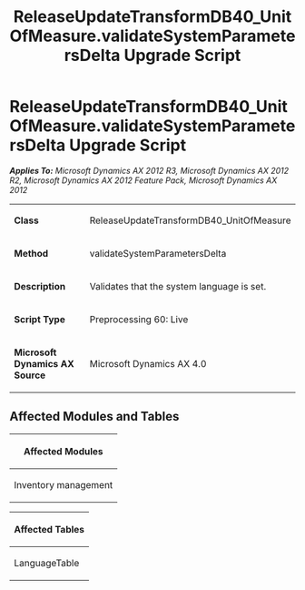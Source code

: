 ﻿---
title: ReleaseUpdateTransformDB40_UnitOfMeasure.validateSystemParametersDelta Upgrade Script
TOCTitle: ReleaseUpdateTransformDB40_UnitOfMeasure.validateSystemParametersDelta Upgrade Script
ms:assetid: a1a5a7fd-6dbb-ee40-768a-8e11b9a75370
ms:mtpsurl: https://msdn.microsoft.com/en-us/library/JJ736736(v=AX.60)
ms:contentKeyID: 49710168
ms.date: 05/18/2015
mtps_version: v=AX.60
---

# ReleaseUpdateTransformDB40\_UnitOfMeasure.validateSystemParametersDelta Upgrade Script 


_**Applies To:** Microsoft Dynamics AX 2012 R3, Microsoft Dynamics AX 2012 R2, Microsoft Dynamics AX 2012 Feature Pack, Microsoft Dynamics AX 2012_

<table>
<colgroup>
<col style="width: 50%" />
<col style="width: 50%" />
</colgroup>
<tbody>
<tr class="odd">
<td><p><strong>Class</strong></p></td>
<td><p>ReleaseUpdateTransformDB40_UnitOfMeasure</p></td>
</tr>
<tr class="even">
<td><p><strong>Method</strong></p></td>
<td><p>validateSystemParametersDelta</p></td>
</tr>
<tr class="odd">
<td><p><strong>Description</strong></p></td>
<td><p>Validates that the system language is set.</p></td>
</tr>
<tr class="even">
<td><p><strong>Script Type</strong></p></td>
<td><p>Preprocessing 60: Live</p></td>
</tr>
<tr class="odd">
<td><p><strong>Microsoft Dynamics AX Source</strong></p></td>
<td><p>Microsoft Dynamics AX 4.0</p></td>
</tr>
</tbody>
</table>


## Affected Modules and Tables

<table>
<colgroup>
<col style="width: 100%" />
</colgroup>
<thead>
<tr class="header">
<th><p>Affected Modules</p></th>
</tr>
</thead>
<tbody>
<tr class="odd">
<td><p>Inventory management</p></td>
</tr>
</tbody>
</table>


<table>
<colgroup>
<col style="width: 100%" />
</colgroup>
<thead>
<tr class="header">
<th><p>Affected Tables</p></th>
</tr>
</thead>
<tbody>
<tr class="odd">
<td><p>LanguageTable</p></td>
</tr>
</tbody>
</table>

  


